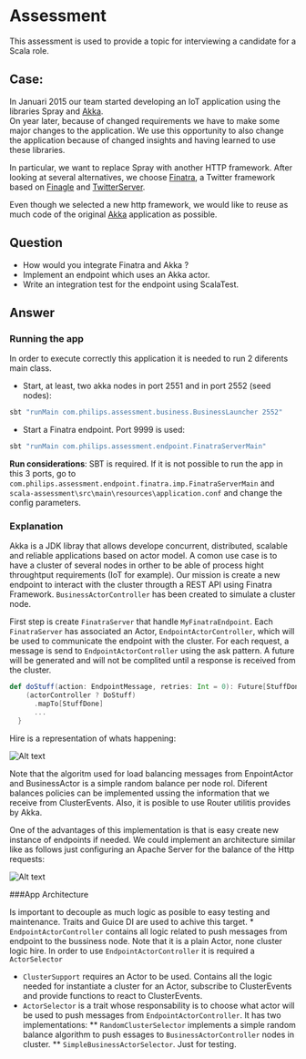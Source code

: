 # Assessment

This assessment is used to provide a topic for interviewing a candidate for
a Scala role.

## Case:

In Januari 2015 our team started developing an IoT application using the
libraries Spray and [Akka](http://www.akka.io).  
On year later, because of changed requirements we have to make some major changes
to the application. We use this opportunity to also change the application
because of changed insights and having learned to use these libraries.

In particular, we want to replace Spray with another HTTP framework.
After looking at several alternatives, we choose [Finatra](https://twitter.github.io/finatra/), a Twitter framework based on [Finagle](http://twitter.github.io/finagle/) and [TwitterServer](http://twitter.github.io/twitter-server/).

Even though we selected a new http framework, we would like to reuse as much code of the original [Akka](http://www.akka.io) application as possible.

## Question

* How would you integrate Finatra and Akka ?
* Implement an endpoint which uses an Akka actor.
* Write an integration test for the endpoint using ScalaTest.

## Answer

### Running the app

In order to execute correctly this application it is needed to run 2 diferents main class. 

* Start, at least, two akka nodes in port 2551 and in port 2552 (seed nodes):
```scala
sbt "runMain com.philips.assessment.business.BusinessLauncher 2552"
```

* Start a Finatra endpoint. Port 9999 is used:
```scala
sbt "runMain com.philips.assessment.endpoint.FinatraServerMain"
```

**Run considerations**: SBT is required. If it is not possible to run the app in this 3 ports, go to
`com.philips.assessment.endpoint.finatra.imp.FinatraServerMain` and `scala-assessment\src\main\resources\application.conf` and change the config parameters.

### Explanation

Akka is a JDK libray that allows develope concurrent, distributed, scalable and reliable applications based on actor model. A comon use case is to have a cluster of several nodes in orther to be able of process hight throughtput requirements (IoT for example). Our mission is create a new endpoint to interact with the cluster througth a REST API using Finatra Framework. `BusinessActorController` has been created to simulate a cluster node.   

First step is create `FinatraServer` that handle `MyFinatraEndpoint`. Each `FinatraServer` has associated an Actor, `EndpointActorController`, which will be used to communicate the endpoint with the cluster. For each request, a message is send to `EndpointActorController` using the ask pattern. A future will be generated and will not be complited until a response is received from the cluster.

```scala
def doStuff(action: EndpointMessage, retries: Int = 0): Future[StuffDone] = {
    (actorController ? DoStuff)
      .mapTo[StuffDone]
      ...
  }
```

Hire is a representation of whats happening:

![Alt text](/../master/images/endpoint.png?raw=true )

Note that the algoritm used for load balancing messages from EnpointActor and BusinessActor is a simple random balance per node rol. Diferent balances policies can be implemented ussing the information that we receive from ClusterEvents. Also, it is posible to use Router utilitis provides by Akka.

One of the advantages of this implementation is that is easy create new instance of endpoints if needed. We could implement an architecture similar like as follows just configuring an Apache Server for the balance of the Http requests:

![Alt text](/../master/images/multinodes.png?raw=true )

###App Architecture

Is important to decouple as much logic as posible to easy testing and maintenance. Traits and Guice DI are used to achive this target. * `EndpointActorController` contains all logic related to push messages from endpoint to the bussiness node. Note that it is a plain Actor, none cluster logic hire. In order to use `EndpointActorController` it is required a `ActorSelector`
* `ClusterSupport` requires an Actor to be used. Contains all the logic needed for instantiate a cluster for an Actor, subscribe to ClusterEvents and provide functions to react to ClusterEvents.
* `ActorSelector` is a trait whose responsability is to choose what actor will be used to push messages from `EndpointActorController`. It has two implementations:
** `RandomClusterSelector` implements a simple random balance algorithm to push  essages to `BusinessActorController` nodes in cluster.
** `SimpleBusinessActorSelector`. Just for testing.


